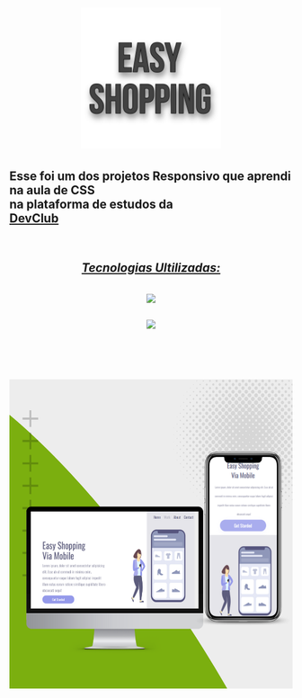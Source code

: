 <h1 align="center">
  <img src="https://github.com/JuanDuarte1/Easy-Shopping/blob/main/assets/1678385041703.png?raw=true" alt="Logo-Easy-Shopping" width="250px">
</h1>

<h2 text-align="center";> Esse foi um dos projetos Responsivo que aprendi na aula de CSS <br>na plataforma de estudos da <br> <a href="https://rodolfomori.com.br/devclub/"><b>DevClub</b></h2>
</div>
  <br>
 <h2 align="center"><i>Tecnologias Ultilizadas:</i><h2>
 <p align="center"><img src="https://img.shields.io/badge/HTML-239120?style=for-the-badge&logo=html5&logoColor=white" width="96px"/></p>
 <p align="center"><img src="https://img.shields.io/badge/CSS-239120?&style=for-the-badge&logo=css3&logoColor=white" width="80px"/></p>
 <br>
 
 <h1 align="center">
<img src="https://github.com/JuanDuarte1/Easy-Shopping/blob/main/assets/Post%20para%20Instagram%20Divulga%C3%A7%C3%A3o%20Software%20-%20Moderno%20verde%20e%20branco%20.png?raw=true" alt="Foto-do-Juan-Duarte" height="550px"/>
   </h1>
